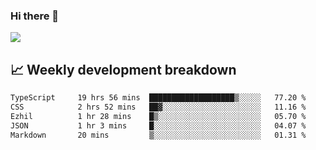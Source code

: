 ### Hi there 👋
<img align="center" src="https://github-readme-stats.vercel.app/api?username=Tumao727&show_icons=true&hide_title=true&theme=dracula" />


## 📈 Weekly development breakdown
<!--START_SECTION:waka-->

```txt
TypeScript     19 hrs 56 mins  ███████████████████▒░░░░░   77.20 %
CSS            2 hrs 52 mins   ██▓░░░░░░░░░░░░░░░░░░░░░░   11.16 %
Ezhil          1 hr 28 mins    █▒░░░░░░░░░░░░░░░░░░░░░░░   05.70 %
JSON           1 hr 3 mins     █░░░░░░░░░░░░░░░░░░░░░░░░   04.07 %
Markdown       20 mins         ▒░░░░░░░░░░░░░░░░░░░░░░░░   01.31 %
```

<!--END_SECTION:waka-->